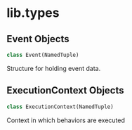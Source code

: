 <a id="lib.types"></a>

# lib.types

<a id="lib.types.Event"></a>

## Event Objects

```python
class Event(NamedTuple)
```

Structure for holding event data.

<a id="lib.types.ExecutionContext"></a>

## ExecutionContext Objects

```python
class ExecutionContext(NamedTuple)
```

Context in which behaviors are executed


